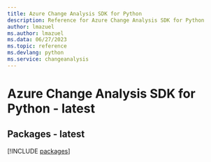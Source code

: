```yaml
---
title: Azure Change Analysis SDK for Python
description: Reference for Azure Change Analysis SDK for Python
author: lmazuel
ms.author: lmazuel
ms.data: 06/27/2023
ms.topic: reference
ms.devlang: python
ms.service: changeanalysis
---
```

# Azure Change Analysis SDK for Python - latest
## Packages - latest
[!INCLUDE [packages](change-analysis-index.md)]